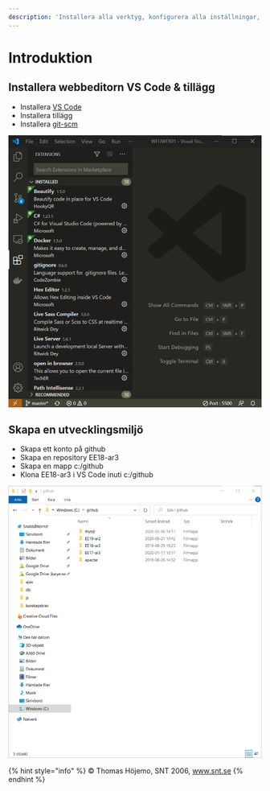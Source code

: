 ```yaml
---
description: 'Installera alla verktyg, konfigurera alla inställningar, skapar alla mappar'
---
```


# Introduktion

## Installera webbeditorn VS Code & tillägg

* Installera [VS Code](https://code.visualstudio.com/)
* Installera tillägg
* Installera [git-scm](https://git-scm.com/)

![](.gitbook/assets/image.png)

## Skapa en utvecklingsmiljö

* Skapa ett konto på github
* Skapa en repository EE18-ar3
* Skapa en mapp c:/github
* Klona EE18-ar3 i VS Code inuti c:/github

![](.gitbook/assets/image%20%281%29.png)

{% hint style="info" %}
© Thomas Höjemo, SNT 2006, www.snt.se
{% endhint %}

